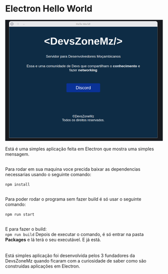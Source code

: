# Electron Hello World

<img src=".github/preview.png">

Está é uma simples aplicação feita em Electron que mostra uma simples mensagem.
 
<br>
Para rodar em sua maquina voce precida baixar as dependencias necessarias usando o seguinte comando: <br>

<code>npm install</code>

<br>
Para poder rodar o programa sem fazer build é só usar o seguinte comando: <br>

<code>npm run start</code>

<br>
E para fazer o build: <br>
<code>npm run build</code>
Depois de executar o comando, é só entrar na pasta <strong>Packages</strong> e lá terá o seu executável. E já está.

<br>
<br>
<br>
Está simples aplicação foi desenvolvida pelos 3 fundadores da DevsZoneMz quando ficaram com a curiosidade de saber como são construídas aplicações em Electron.

